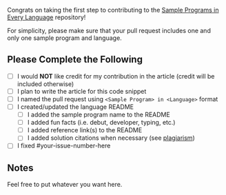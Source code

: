 Congrats on taking the first step to contributing to the [Sample Programs in Every Language][1] repository!

For simplicity, please make sure that your pull request includes one and only one sample program and language.

## Please Complete the Following

- [ ] I would **NOT** like credit for my contribution in the article (credit will be included otherwise)
- [ ] I plan to write the article for this code snippet
- [ ] I named the pull request using `<Sample Program> in <Language>` format
- [ ] I created/updated the language README
  - [ ] I added the sample program name to the README
  - [ ] I added fun facts (i.e. debut, developer, typing, etc.)
  - [ ] I added reference link(s) to the README
  - [ ] I added solution citations when necessary (see [plagiarism][2])
- [ ] I fixed #your-issue-number-here

## Notes

Feel free to put whatever you want here.

[1]: https://therenegadecoder.com/code/sample-programs-in-every-language/
[2]: https://github.com/TheRenegadeCoder/sample-programs/blob/master/CONTRIBUTING.md#plagiarism

